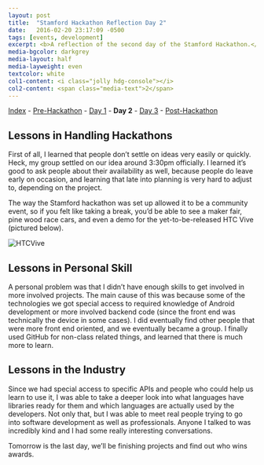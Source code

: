 ```yaml
---
layout: post
title:  "Stamford Hackathon Reflection Day 2"
date:   2016-02-20 23:17:09 -0500
tags: [events, development]
excerpt: <b>A reflection of the second day of the Stamford Hackathon.</b> - <i>"First of all, I learned that people don’t settle on ideas very easily or quickly. Heck, my group settled on our idea around 3:30pm officially."</i>
media-bgcolor: darkgrey
media-layout: half
media-layweight: even
textcolor: white
col1-content: <i class="jolly hdg-console"></i>
col2-content: <span class="media-text">2</span>
---
```

[Index](../../../../hackathon/2016/02/23/hackathon-index.html) - [Pre-Hackathon](../../../../hackathon/2016/02/18/hackathon-day-0.html) - [Day 1](../../../../hackathon/2016/02/19/hackathon-day-1.html) - **Day 2** - [Day 3](../../../../hackathon/2016/02/21/hackathon-day-3.html) - [Post-Hackathon](../../../../hackathon/2016/02/23/hackathon-post.html)

## Lessons in Handling Hackathons
First of all, I learned that people don’t settle on ideas very easily or quickly. Heck, my group settled on our idea around 3:30pm officially. I learned it’s good to ask people about their availability as well, because people do leave early on occasion, and learning that late into planning is very hard to adjust to, depending on the project.

The way the Stamford hackathon was set up allowed it to be a community event, so if you felt like taking a break, you’d be able to see a maker fair, pine wood race cars, and even a demo for the yet-to-be-released HTC Vive (pictured below).

![HTCVive](../../../../assets/images/blog/hackathon-day-2.jpg "Me with the HTC Vive")

## Lessons in Personal Skill
A personal problem was that I didn’t have enough skills to get involved in more involved projects. The main cause of this was because some of the technologies we got special access to required knowledge of Android development or more involved backend code (since the front end was technically the device in some cases). I did eventually find other people that were more front end oriented, and we eventually became a group.  I finally used GitHub for non-class related things, and learned that there is much more to learn.

## Lessons in the Industry
Since we had special access to specific APIs and people who could help us learn to use it, I was able to take a deeper look into what languages have libraries ready for them and which languages are actually used by the developers. Not only that, but I was able to meet real people trying to go into software development as well as professionals. Anyone I talked to was incredibly kind and I had some really interesting conversations.

Tomorrow is the last day, we’ll be finishing projects and find out who wins awards.
